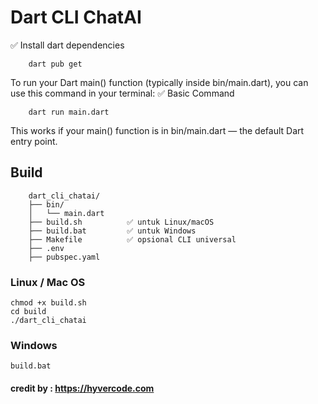 
# Dart CLI ChatAI

✅ Install dart dependencies

        dart pub get


To run your Dart main() function (typically inside bin/main.dart), you can use this command in your terminal:
✅ Basic Command

        dart run main.dart

This works if your main() function is in bin/main.dart — the default Dart entry point.

## Build

        dart_cli_chatai/
        ├── bin/
        │   └── main.dart
        ├── build.sh          ✅ untuk Linux/macOS
        ├── build.bat         ✅ untuk Windows
        ├── Makefile          ✅ opsional CLI universal
        ├── .env
        ├── pubspec.yaml


### Linux / Mac OS
    chmod +x build.sh
    cd build
    ./dart_cli_chatai

### Windows
    build.bat


#### credit by : https://hyvercode.com